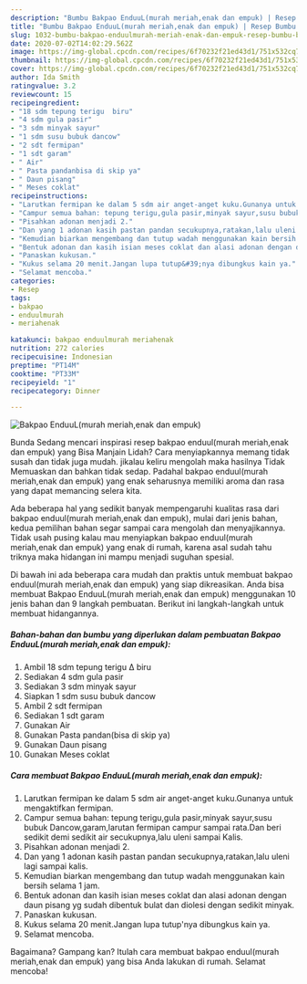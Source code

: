 ```yaml
---
description: "Bumbu Bakpao EnduuL(murah meriah,enak dan empuk) | Resep Bumbu Bakpao EnduuL(murah meriah,enak dan empuk) Yang Bikin Ngiler"
title: "Bumbu Bakpao EnduuL(murah meriah,enak dan empuk) | Resep Bumbu Bakpao EnduuL(murah meriah,enak dan empuk) Yang Bikin Ngiler"
slug: 1032-bumbu-bakpao-enduulmurah-meriah-enak-dan-empuk-resep-bumbu-bakpao-enduulmurah-meriah-enak-dan-empuk-yang-bikin-ngiler
date: 2020-07-02T14:02:29.562Z
image: https://img-global.cpcdn.com/recipes/6f70232f21ed43d1/751x532cq70/bakpao-enduulmurah-meriahenak-dan-empuk-foto-resep-utama.jpg
thumbnail: https://img-global.cpcdn.com/recipes/6f70232f21ed43d1/751x532cq70/bakpao-enduulmurah-meriahenak-dan-empuk-foto-resep-utama.jpg
cover: https://img-global.cpcdn.com/recipes/6f70232f21ed43d1/751x532cq70/bakpao-enduulmurah-meriahenak-dan-empuk-foto-resep-utama.jpg
author: Ida Smith
ratingvalue: 3.2
reviewcount: 15
recipeingredient:
- "18 sdm tepung terigu  biru"
- "4 sdm gula pasir"
- "3 sdm minyak sayur"
- "1 sdm susu bubuk dancow"
- "2 sdt fermipan"
- "1 sdt garam"
- " Air"
- " Pasta pandanbisa di skip ya"
- " Daun pisang"
- " Meses coklat"
recipeinstructions:
- "Larutkan fermipan ke dalam 5 sdm air anget-anget kuku.Gunanya untuk mengaktifkan fermipan."
- "Campur semua bahan: tepung terigu,gula pasir,minyak sayur,susu bubuk Dancow,garam,larutan fermipan campur sampai rata.Dan beri sedikit demi sedikit air secukupnya,lalu uleni sampai Kalis."
- "Pisahkan adonan menjadi 2."
- "Dan yang 1 adonan kasih pastan pandan secukupnya,ratakan,lalu uleni lagi sampai kalis."
- "Kemudian biarkan mengembang dan tutup wadah menggunakan kain bersih selama 1 jam."
- "Bentuk adonan dan kasih isian meses coklat dan alasi adonan dengan daun pisang yg sudah dibentuk bulat dan diolesi dengan sedikit minyak."
- "Panaskan kukusan."
- "Kukus selama 20 menit.Jangan lupa tutup&#39;nya dibungkus kain ya."
- "Selamat mencoba."
categories:
- Resep
tags:
- bakpao
- enduulmurah
- meriahenak

katakunci: bakpao enduulmurah meriahenak 
nutrition: 272 calories
recipecuisine: Indonesian
preptime: "PT14M"
cooktime: "PT33M"
recipeyield: "1"
recipecategory: Dinner

---
```



![Bakpao EnduuL(murah meriah,enak dan empuk)](https://img-global.cpcdn.com/recipes/6f70232f21ed43d1/751x532cq70/bakpao-enduulmurah-meriahenak-dan-empuk-foto-resep-utama.jpg)

Bunda Sedang mencari inspirasi resep bakpao enduul(murah meriah,enak dan empuk) yang Bisa Manjain Lidah? Cara menyiapkannya memang tidak susah dan tidak juga mudah. jikalau keliru mengolah maka hasilnya Tidak Memuaskan dan bahkan tidak sedap. Padahal bakpao enduul(murah meriah,enak dan empuk) yang enak seharusnya memiliki aroma dan rasa yang dapat memancing selera kita.



Ada beberapa hal yang sedikit banyak mempengaruhi kualitas rasa dari bakpao enduul(murah meriah,enak dan empuk), mulai dari jenis bahan, kedua pemilihan bahan segar sampai cara mengolah dan menyajikannya. Tidak usah pusing kalau mau menyiapkan bakpao enduul(murah meriah,enak dan empuk) yang enak di rumah, karena asal sudah tahu triknya maka hidangan ini mampu menjadi suguhan spesial.


Di bawah ini ada beberapa cara mudah dan praktis untuk membuat bakpao enduul(murah meriah,enak dan empuk) yang siap dikreasikan. Anda bisa membuat Bakpao EnduuL(murah meriah,enak dan empuk) menggunakan 10 jenis bahan dan 9 langkah pembuatan. Berikut ini langkah-langkah untuk membuat hidangannya.

<!--inarticleads1-->

##### Bahan-bahan dan bumbu yang diperlukan dalam pembuatan Bakpao EnduuL(murah meriah,enak dan empuk):

1. Ambil 18 sdm tepung terigu ∆ biru
1. Sediakan 4 sdm gula pasir
1. Sediakan 3 sdm minyak sayur
1. Siapkan 1 sdm susu bubuk dancow
1. Ambil 2 sdt fermipan
1. Sediakan 1 sdt garam
1. Gunakan  Air
1. Gunakan  Pasta pandan(bisa di skip ya)
1. Gunakan  Daun pisang
1. Gunakan  Meses coklat




<!--inarticleads2-->

##### Cara membuat Bakpao EnduuL(murah meriah,enak dan empuk):

1. Larutkan fermipan ke dalam 5 sdm air anget-anget kuku.Gunanya untuk mengaktifkan fermipan.
1. Campur semua bahan: tepung terigu,gula pasir,minyak sayur,susu bubuk Dancow,garam,larutan fermipan campur sampai rata.Dan beri sedikit demi sedikit air secukupnya,lalu uleni sampai Kalis.
1. Pisahkan adonan menjadi 2.
1. Dan yang 1 adonan kasih pastan pandan secukupnya,ratakan,lalu uleni lagi sampai kalis.
1. Kemudian biarkan mengembang dan tutup wadah menggunakan kain bersih selama 1 jam.
1. Bentuk adonan dan kasih isian meses coklat dan alasi adonan dengan daun pisang yg sudah dibentuk bulat dan diolesi dengan sedikit minyak.
1. Panaskan kukusan.
1. Kukus selama 20 menit.Jangan lupa tutup&#39;nya dibungkus kain ya.
1. Selamat mencoba.




Bagaimana? Gampang kan? Itulah cara membuat bakpao enduul(murah meriah,enak dan empuk) yang bisa Anda lakukan di rumah. Selamat mencoba!
